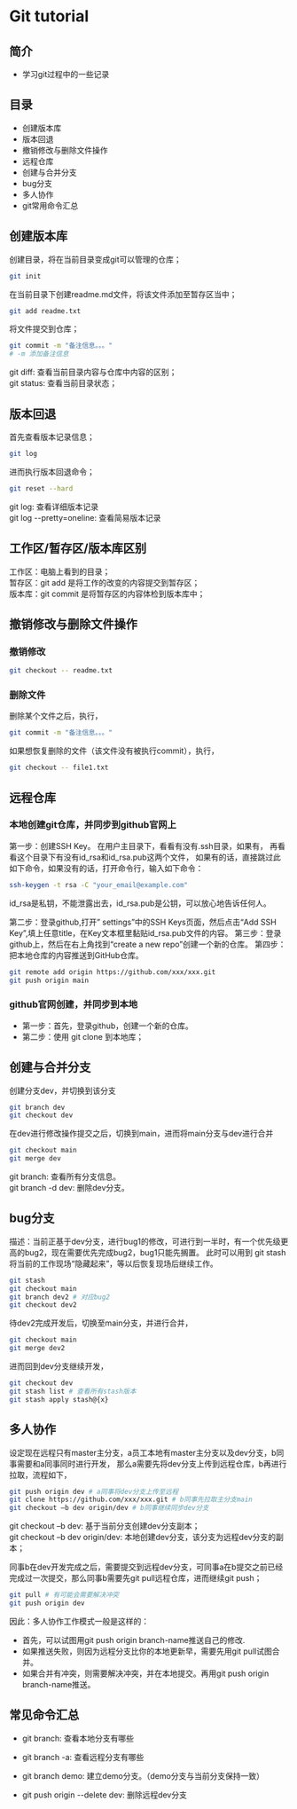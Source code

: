# Git tutorial

## 简介
- 学习git过程中的一些记录

## 目录
- 创建版本库
- 版本回退
- 撤销修改与删除文件操作
- 远程仓库
- 创建与合并分支
- bug分支
- 多人协作
- git常用命令汇总

## 创建版本库
创建目录，将在当前目录变成git可以管理的仓库；
```bash
git init
```
在当前目录下创建readme.md文件，将该文件添加至暂存区当中；
```bash
git add readme.txt
```
将文件提交到仓库；
```bash
git commit -m "备注信息。。。"
# -m 添加备注信息
```

git diff: 查看当前目录内容与仓库中内容的区别；<br>
git status: 查看当前目录状态；<br>



## 版本回退
首先查看版本记录信息；
```bash
git log
```
进而执行版本回退命令；
```bash
git reset --hard 
```

git log: 查看详细版本记录<br>
git log --pretty=oneline: 查看简易版本记录<br>


## 工作区/暂存区/版本库区别
工作区：电脑上看到的目录；<br>
暂存区：git add 是将工作的改变的内容提交到暂存区；<br>
版本库：git commit 是将暂存区的内容体检到版本库中；<br>



## 撤销修改与删除文件操作
### 撤销修改
```bash
git checkout -- readme.txt
```

### 删除文件
删除某个文件之后，执行，
```bash
git commit -m "备注信息。。。"
```

如果想恢复删除的文件（该文件没有被执行commit），执行，
```bash
git checkout -- file1.txt
```


## 远程仓库
### 本地创建git仓库，并同步到github官网上
第一步：创建SSH Key。
在用户主目录下，看看有没有.ssh目录，如果有，
再看看这个目录下有没有id_rsa和id_rsa.pub这两个文件，
如果有的话，直接跳过此如下命令，如果没有的话，打开命令行，输入如下命令：
```bash
ssh-keygen -t rsa -C "your_email@example.com"
```
id_rsa是私钥，不能泄露出去，id_rsa.pub是公钥，可以放心地告诉任何人。

第二步：登录github,打开” settings”中的SSH Keys页面，然后点击“Add SSH Key”,填上任意title，在Key文本框里黏贴id_rsa.pub文件的内容。
第三步：登录github上，然后在右上角找到“create a new repo”创建一个新的仓库。
第四步：把本地仓库的内容推送到GitHub仓库。
```bash
git remote add origin https://github.com/xxx/xxx.git
git push origin main
```
### github官网创建，并同步到本地
- 第一步：首先，登录github，创建一个新的仓库。
- 第二步：使用 git clone 到本地库；



## 创建与合并分支
创建分支dev，并切换到该分支
```bash
git branch dev
git checkout dev
```
在dev进行修改操作提交之后，切换到main，进而将main分支与dev进行合并
```bash
git checkout main
git merge dev
```
git branch: 查看所有分支信息。<br>
git branch -d dev: 删除dev分支。<br>


## bug分支
描述：当前正基于dev分支，进行bug1的修改，可进行到一半时，有一个优先级更高的bug2，现在需要优先完成bug2，bug1只能先搁置。
此时可以用到 git stash 将当前的工作现场“隐藏起来”，等以后恢复现场后继续工作。
```bash
git stash
git checkout main
git branch dev2 # 对应bug2
git checkout dev2
```
待dev2完成开发后，切换至main分支，并进行合并，
```bash
git checkout main
git merge dev2
```
进而回到dev分支继续开发，
```bash
git checkout dev
git stash list # 查看所有stash版本
git stash apply stash@{x}
```


## 多人协作
设定现在远程只有master主分支，a员工本地有master主分支以及dev分支，b同事需要和a同事同时进行开发，
那么a需要先将dev分支上传到远程仓库，b再进行拉取，流程如下，
```bash
git push origin dev # a同事将dev分支上传至远程
git clone https://github.com/xxx/xxx.git # b同事先拉取主分支main
git checkout –b dev origin/dev # b同事继续同步dev分支
```
git checkout –b dev: 基于当前分支创建dev分支副本；<br>
git checkout –b dev origin/dev: 本地创建dev分支，该分支为远程dev分支的副本；<br>

同事b在dev开发完成之后，需要提交到远程dev分支，可同事a在b提交之前已经完成过一次提交，那么同事b需要先git pull远程仓库，进而继续git push；
```bash
git pull # 有可能会需要解决冲突
git push origin dev
```
因此：多人协作工作模式一般是这样的：
- 首先，可以试图用git push origin branch-name推送自己的修改.
- 如果推送失败，则因为远程分支比你的本地更新早，需要先用git pull试图合并。
- 如果合并有冲突，则需要解决冲突，并在本地提交。再用git push origin branch-name推送。



## 常见命令汇总
- git branch: 查看本地分支有哪些
- git branch -a: 查看远程分支有哪些
- git branch demo: 建立demo分支。（demo分支与当前分支保持一致）

- git push origin --delete dev: 删除远程dev分支




